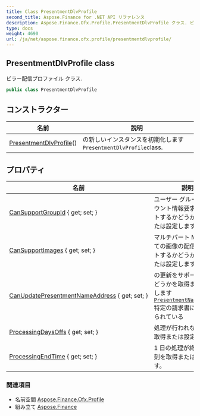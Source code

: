 ```yaml
---
title: Class PresentmentDlvProfile
second_title: Aspose.Finance for .NET API リファレンス
description: Aspose.Finance.Ofx.Profile.PresentmentDlvProfile クラス. ビラー配信プロファイル クラス.
type: docs
weight: 4690
url: /ja/net/aspose.finance.ofx.profile/presentmentdlvprofile/
---
```

## PresentmentDlvProfile class

ビラー配信プロファイル クラス.

```csharp
public class PresentmentDlvProfile
```

## コンストラクター

| 名前 | 説明 |
| --- | --- |
| [PresentmentDlvProfile](presentmentdlvprofile/)() | の新しいインスタンスを初期化します`PresentmentDlvProfile`class. |

## プロパティ

| 名前 | 説明 |
| --- | --- |
| [CanSupportGroupId](../../aspose.finance.ofx.profile/presentmentdlvprofile/cansupportgroupid/) { get; set; } | ユーザー グループのアカウント情報要求をサポートするかどうかを取得または設定します。 |
| [CanSupportImages](../../aspose.finance.ofx.profile/presentmentdlvprofile/cansupportimages/) { get; set; } | マルチパート MIME としての画像の配信をサポートするかどうかを取得または設定します。 |
| [CanUpdatePresentmentNameAddress](../../aspose.finance.ofx.profile/presentmentdlvprofile/canupdatepresentmentnameaddress/) { get; set; } | の更新をサポートするかどうかを取得または設定します[`PresentmentNameAddress`](../../aspose.finance.ofx/presentmentnameaddress/)特定の請求書に関連付けられている |
| [ProcessingDaysOffs](../../aspose.finance.ofx.profile/presentmentdlvprofile/processingdaysoffs/) { get; set; } | 処理が行われない曜日を取得または設定します。 |
| [ProcessingEndTime](../../aspose.finance.ofx.profile/presentmentdlvprofile/processingendtime/) { get; set; } | 1 日の処理が終了する時刻を取得または設定します。 |

### 関連項目

* 名前空間 [Aspose.Finance.Ofx.Profile](../../aspose.finance.ofx.profile/)
* 組み立て [Aspose.Finance](../../)


